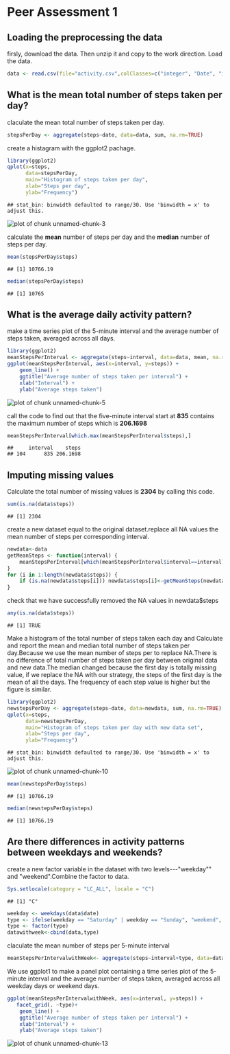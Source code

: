 
# Peer Assessment 1

## Loading the preprocessing the data

firsly, download the data. Then unzip it and copy to the work direction. Load the data.


```r
data <- read.csv(file="activity.csv",colClasses=c("integer", "Date", "integer"))
```


## What is the mean total number of steps taken per day?

claculate the mean total number of steps taken per day.


```r
stepsPerDay <- aggregate(steps~date, data=data, sum, na.rm=TRUE)
```

create a histagram with the ggplot2 pachage.


```r
library(ggplot2)
qplot(x=steps,
      data=stepsPerDay,
      main="Histogram of steps taken per day",
      xlab="Steps per day",
      ylab="Frequency")
```

```
## stat_bin: binwidth defaulted to range/30. Use 'binwidth = x' to adjust this.
```

![plot of chunk unnamed-chunk-3](figure/unnamed-chunk-3-1.png) 

calculate the  **mean** number of steps per day and the **median** number of
steps per day.


```r
mean(stepsPerDay$steps) 
```

```
## [1] 10766.19
```

```r
median(stepsPerDay$steps)
```

```
## [1] 10765
```

## What is the average daily activity pattern? ##

make a time series plot of the 5-minute interval and the
average number of steps taken, averaged across all days.


```r
library(ggplot2)
meanStepsPerInterval <- aggregate(steps~interval, data=data, mean, na.rm=TRUE)
ggplot(meanStepsPerInterval, aes(x=interval, y=steps)) +
    geom_line() +
    ggtitle("Average number of steps taken per interval") +
    xlab("Interval") +
    ylab("Average steps taken")
```

![plot of chunk unnamed-chunk-5](figure/unnamed-chunk-5-1.png) 

call the code to find out that the five-minute interval start at **835** contains the maximum number of steps which is **206.1698**


```r
meanStepsPerInterval[which.max(meanStepsPerInterval$steps),]
```

```
##     interval    steps
## 104      835 206.1698
```

## Imputing missing values ##

Calculate the total number of missing values is **2304** by calling this code.

```r
sum(is.na(data$steps))
```

```
## [1] 2304
```

create a new dataset equal to the original dataset.replace all NA values the mean number of steps per
corresponding interval.


```r
newdata<-data
getMeanSteps <- function(interval) {
    meanStepsPerInterval[which(meanStepsPerInterval$interval==interval),]$steps
}
for (i in 1:length(newdata$steps)) {
    if (is.na(newdata$steps[i])) newdata$steps[i]<-getMeanSteps(newdata$interval[i])
}
```

check that we have successfully removed the NA values in newdata$steps


```r
any(is.na(data$steps))
```

```
## [1] TRUE
```

Make a histogram of the total number of steps taken each day and Calculate and report the mean and median total number of steps taken per day.Because we use the mean number of steps per to replace NA.There is no difference of total number of steps taken per day between original data and new data.The median changed because the first day is totally missing value, if we replace the NA with our strategy, the steps of the first day is the mean of all the days. The frequency of each step value is higher but the figure is similar.


```r
library(ggplot2)
newstepsPerDay <- aggregate(steps~date, data=newdata, sum, na.rm=TRUE)
qplot(x=steps,
      data=newstepsPerDay,
      main="Histogram of steps taken per day with new data set",
      xlab="Steps per day",
      ylab="Frequency")
```

```
## stat_bin: binwidth defaulted to range/30. Use 'binwidth = x' to adjust this.
```

![plot of chunk unnamed-chunk-10](figure/unnamed-chunk-10-1.png) 

```r
mean(newstepsPerDay$steps) 
```

```
## [1] 10766.19
```

```r
median(newstepsPerDay$steps)
```

```
## [1] 10766.19
```


## Are there differences in activity patterns between weekdays and weekends? ##

create a new factor variable in the dataset with two levels---"weekday"" and
"weekend".Combine the factor to data.


```r
Sys.setlocale(category = "LC_ALL", locale = "C")
```

```
## [1] "C"
```

```r
weekday <- weekdays(data$date)
type <- ifelse(weekday == "Saturday" | weekday == "Sunday", "weekend", "weekday")
type <- factor(type)
datawithweek<-cbind(data,type)
```

claculate the mean number of steps per 5-minute interval

```r
meanStepsPerIntervalwithWeek<- aggregate(steps~interval+type, data=datawithweek, mean, na.rm=TRUE)
```

We use ggplot1 to make a panel plot containing a time series plot of the
5-minute interval and the average number of steps taken, averaged
across all weekday days or weekend days.


```r
ggplot(meanStepsPerIntervalwithWeek, aes(x=interval, y=steps)) +
   facet_grid(. ~type)+
    geom_line() +
    ggtitle("Average number of steps taken per interval") +
    xlab("Interval") +
    ylab("Average steps taken")
```

![plot of chunk unnamed-chunk-13](figure/unnamed-chunk-13-1.png) 



